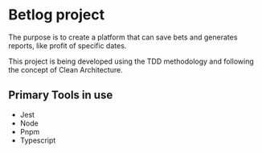 # Betlog project

The purpose is to create a platform that can save bets and generates reports, like profit of specific dates.

This project is being developed using the TDD methodology and following the concept of Clean Architecture.

## Primary Tools in use

-   Jest
-   Node
-   Pnpm
-   Typescript
